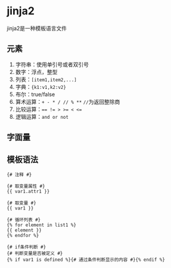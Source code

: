# jinja2
jinja2是一种模板语言文件

## 元素
1. 字符串：使用单引号或者双引号
2. 数字：浮点，整型
3. 列表：`[item1,item2,...]`
4. 字典：`{k1:v1,k2:v2}`
5. 布尔：true/false
6. 算术运算：`+ - * / // % **`  `//`为返回整除商
7. 比较运算：`== != > >= < <=`
8. 逻辑运算：`and or not`

## 字面量

## 模板语法
```jinja
{# 注释 #}

{# 取变量属性 #}
{{ var1.attr1 }}

{# 取变量 #}
{{ var1 }}

{# 循环列表 #}
{% for element in list1 %}
{{ element }}
{% endfor %}

{# if条件判断 #}
{# 判断变量是否被定义 #}
{% if var1 is defined %}{# 通过条件判断显示的内容 #}{% endif %}


```